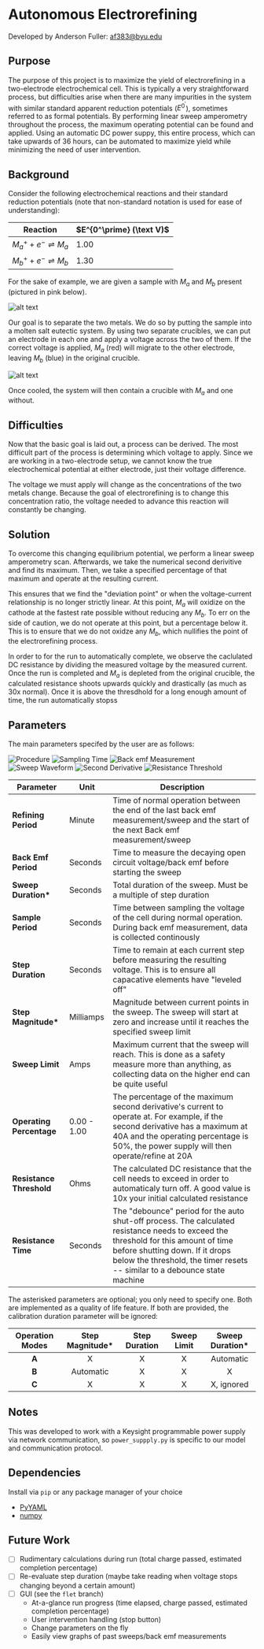 # Autonomous Electrorefining

Developed by Anderson Fuller: [af383@byu.edu](docs/mailto:af383@byu.edu)

## Purpose

The purpose of this project is to maximize the yield of electrorefining in a two-electrode electrochemical cell. This is typically a very straightforward process, but difficulties arise when there are many impurities in the system with similar standard apparent reduction potentials ($E^{0^\prime}$), sometimes referred to as formal potentials. By performing linear sweep amperometry throughout the process, the maximum operating potential can be found and applied. Using an automatic DC power suppy, this entire process, which can take upwards of 36 hours, can be automated to maximize yield while minimizing the need of user intervention.

## Background

Consider the following electrochemical reactions and their standard reduction potentials (note that non-standard notation is used for ease of understanding):

| Reaction                            | $E^{0^\prime} (\text V)$ |
| ----------------------------------- | ------------------------ |
| $M_a^+ + e^-\rightleftharpoons M_a$ | 1.00                    |
| $M_b^+ + e^-\rightleftharpoons M_b$ | 1.30                    |

For the sake of example, we are given a sample with $M_a$ and $M_b$ present (pictured in pink below).

![alt text](docs/start.png)

Our goal is to separate the two metals. We do so by putting the sample into a molten salt eutectic system. By using two separate crucibles, we can put an electrode in each one and apply a voltage across the two of them. If the correct voltage is applied, $M_a$ (red) will migrate to the other electrode, leaving $M_b$ (blue) in the original crucible.

![alt text](docs/done.png)

Once cooled, the system will then contain a crucible with $M_a$ and one without.

## Difficulties

Now that the basic goal is laid out, a process can be derived. The most difficult part of the process is determining which voltage to apply. Since we are working in a two-electrode setup, we cannot know the true electrochemical potential at either electrode, just their voltage difference.

The voltage we must apply will change as the concentrations of the two metals change. Because the goal of electrorefining is to change this concentration ratio, the voltage needed to advance this reaction will constantly be changing.

## Solution

To overcome this changing equilibrium potential, we perform a linear sweep amperometry scan. Afterwards, we take the numerical second derivitive and find its maximum. Then, we take a specified percentage of that maximum and operate at the resulting current.

This ensures that we find the "deviation point" or when the voltage-current relationship is no longer strictly linear. At this point, $M_a$ will oxidize on the cathode at the fastest rate possible without reducing any $M_b$. To err on the side of caution, we do not operate at this point, but a percentage below it. This is to ensure that we do not oxidze any $M_b$, which nullifies the point of the electrorefining process.

In order to for the run to automatically complete, we observe the caclulated DC resistance by dividing the measured voltage by the measured current. Once the run is completed and $M_a$ is depleted from the original crucible, the calculated resistance shoots upwards quickly and drastically (as much as 30x normal). Once it is above the thresdhold for a long enough amount of time, the run automatically stopss

## Parameters

The main parameters specifed by the user are as follows:

![Procedure](docs/procedure.png)
![Sampling Time](docs/sample.png)
![Back emf Measurement](docs/back-emf.png)
![Sweep Waveform](docs/sweep.png)
![Second Derivative](docs/second-div.png)
![Resistance Threshold](docs/resistance.png)

| Parameter                | Unit        | Description                                                                                                                                                                                                                                         |
| ------------------------ | ----------- | --------------------------------------------------------------------------------------------------------------------------------------------------------------------------------------------------------------------------------------------------- |
| **Refining Period**      | Minute      | Time of normal operation between the end of the last back emf measurement/sweep and the start of the next Back emf measurement/sweep                                                                                                                |
| **Back Emf Period**      | Seconds     | Time to measure the decaying open circuit voltage/back emf before starting the sweep                                                                                                                                                                |
| **Sweep Duration\***     | Seconds     | Total duration of the sweep. Must be a multiple of step duration                                                                                                                                                                                    |
| **Sample Period**        | Seconds     | Time between sampling the voltage of the cell during normal operation. During back emf measurement, data is collected continously                                                                                                                   |
| **Step Duration**        | Seconds     | Time to remain at each current step before measuring the resulting voltage. This is to ensure all capacative elements have "leveled off"                                                                                                            |
| **Step Magnitude\***     | Milliamps   | Magnitude between current points in the sweep. The sweep will start at zero and increase until it reaches the specified sweep limit                                                                                                                 |
| **Sweep Limit**          | Amps        | Maximum current that the sweep will reach. This is done as a safety measure more than anything, as collecting data on the higher end can be quite useful                                                                                            |
| **Operating Percentage** | 0.00 - 1.00 | The percentage of the maximum second derivative's current to operate at. For example, if the second derivative has a maximum at 40A and the operating percentage is 50%, the power supply will then operate/refine at 20A                           |
| **Resistance Threshold** | Ohms        | The calculated DC resistance that the cell needs to exceed in order to automaticaly turn off. A good value is 10x your initial calculated resistance                                                                                                |
| **Resistance Time**      | Seconds     | The "debounce" period for the auto shut-off process. The calculated resistance needs to exceed the threshold for this amount of time before shutting down. If it drops below the threshold, the timer resets -- similar to a debounce state machine |

The asterisked parameters are optional; you only need to specify one. Both are implemented as a quality of life feature. If both are provided, the calibration duration parameter will be ignored:

| Operation Modes | Step Magnitude* | Step Duration | Sweep Limit | Sweep Duration* |
| :-------------: | :-------------: | :-----------: | :---------: | :-------------: |
|      **A**      |        X        |       X       |      X      |    Automatic    |
|      **B**      |    Automatic    |       X       |      X      |        X        |
|      **C**      |        X        |       X       |      X      |   X, ignored    |

## Notes

This was developed to work with a Keysight programmable power supply via network communication, so `power_suppply.py` is specific to our model and communication protocol.

## Dependencies

Install via `pip` or any package manager of your choice

* [PyYAML](https://pypi.org/project/PyYAML/)
* [numpy](https://pypi.org/project/numpy/)

## Future Work

* [ ] Rudimentary calculations during run (total charge passed, estimated completion percentage)
* [ ] Re-evaluate step duration (maybe take reading when voltage stops changing beyond a certain amount)
* [ ] GUI (see the `flet` branch)
  * At-a-glance run progress (time elapsed, charge passed, estimated completion percentage)
  * User intervention handling (stop button)
  * Change parameters on the fly
  * Easily view graphs of past sweeps/back emf measurements

<!--

diagrams:

        https://www.desmos.com/calculator/cnfgl0nqbr
        https://www.desmos.com/calculator/vav48ojkwn
        https://www.desmos.com/calculator/msjydh5wgm
        https://www.desmos.com/calculator/krfqa2l97h
        https://www.desmos.com/calculator/uzhmusnkfg
        https://www.desmos.com/calculator/s6i6tq6nnx

-->